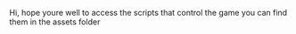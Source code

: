 Hi, hope youre well to access the scripts that control the game you can find them in the assets folder
